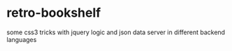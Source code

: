 # retro-bookshelf
some css3 tricks with jquery logic and json data server in different backend languages 
